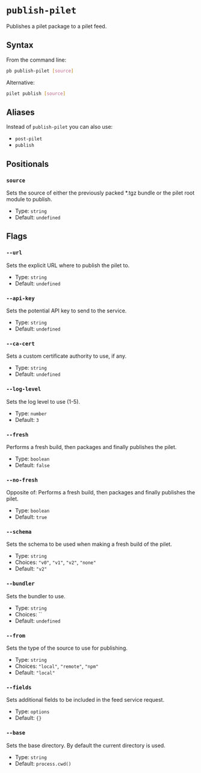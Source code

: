 # `publish-pilet`

Publishes a pilet package to a pilet feed.

## Syntax

From the command line:

```sh
pb publish-pilet [source]
```

Alternative:

```sh
pilet publish [source]
```

## Aliases

Instead of `publish-pilet` you can also use:

- `post-pilet`
- `publish`

## Positionals

### `source`

Sets the source of either the previously packed *.tgz bundle or the pilet root module to publish.

- Type: `string`
- Default: `undefined`

## Flags

### `--url`

Sets the explicit URL where to publish the pilet to.

- Type: `string`
- Default: `undefined`

### `--api-key`

Sets the potential API key to send to the service.

- Type: `string`
- Default: `undefined`

### `--ca-cert`

Sets a custom certificate authority to use, if any.

- Type: `string`
- Default: `undefined`

### `--log-level`

Sets the log level to use (1-5).

- Type: `number`
- Default: `3`

### `--fresh`

Performs a fresh build, then packages and finally publishes the pilet.

- Type: `boolean`
- Default: `false`

### `--no-fresh`

Opposite of:
Performs a fresh build, then packages and finally publishes the pilet.

- Type: `boolean`
- Default: `true`

### `--schema`

Sets the schema to be used when making a fresh build of the pilet.

- Type: `string`
- Choices: `"v0"`, `"v1"`, `"v2"`, `"none"`
- Default: `"v2"`

### `--bundler`

Sets the bundler to use.

- Type: `string`
- Choices: ``
- Default: `undefined`

### `--from`

Sets the type of the source to use for publishing.

- Type: `string`
- Choices: `"local"`, `"remote"`, `"npm"`
- Default: `"local"`

### `--fields`

Sets additional fields to be included in the feed service request.

- Type: `options`
- Default: `{}`

### `--base`

Sets the base directory. By default the current directory is used.

- Type: `string`
- Default: `process.cwd()`
